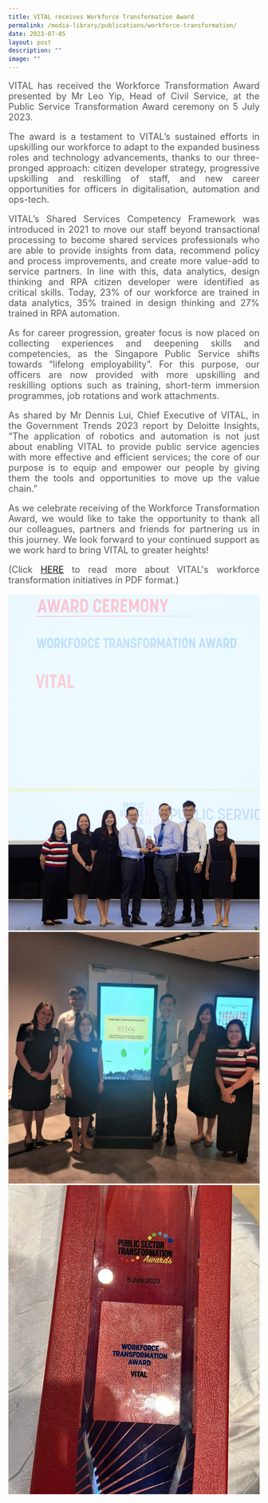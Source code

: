 ```yaml
---
title: VITAL receives Workforce Transformation Award
permalink: /media-library/publications/workforce-transformation/
date: 2023-07-05
layout: post
description: ""
image: ""
---
```

<p style="font-size: 18px;color:#585858;text-align:justify;">
VITAL has received the Workforce Transformation Award presented by Mr&nbsp;Leo Yip, Head of Civil Service, at the Public Service Transformation Award ceremony on 5 July 2023.
</p>

<p style="font-size: 18px;color:#585858;text-align:justify;">
The award is a testament to VITAL’s sustained efforts in upskilling our workforce to adapt to the expanded business roles and technology advancements, thanks to our three-pronged approach: citizen developer strategy, progressive upskilling and reskilling of staff, and new career opportunities for officers in digitalisation, automation and ops-tech.
</p>

<p style="font-size: 18px;color:#585858;text-align:justify;">
VITAL’s Shared Services Competency Framework was introduced in 2021 to move our staff beyond transactional processing to become shared services professionals who are able to provide insights from data, recommend policy and process improvements, and create more value-add to service partners. In line with this, data analytics, design thinking and RPA citizen developer were identified as critical skills. Today, 23% of our workforce are trained in data analytics, 35% trained in design thinking and 27% trained in RPA automation.
</p>

<p style="font-size: 18px;color:#585858;text-align:justify;">
As for career progression, greater focus is now placed on collecting experiences and deepening skills and competencies, as the Singapore Public Service shifts towards “lifelong employability”. For this purpose, our officers are now provided with more upskilling and reskilling options such as training, short-term immersion programmes, job rotations and work attachments.
</p>

<p style="font-size: 18px;color:#585858;text-align:justify;">
As shared by Mr Dennis Lui, Chief Executive of VITAL, in the Government Trends 2023 report by Deloitte Insights, “The application of robotics and automation is not just about enabling VITAL to provide public service agencies with more effective and efficient services; the core of our purpose is to equip and empower our people by giving them the tools and opportunities to move up the value chain.”
</p>

<p style="font-size: 18px;color:#585858;text-align:justify;">
As we celebrate receiving of the Workforce Transformation Award, we would like to take the opportunity to thank all our colleagues, partners and friends for partnering us in this journey. We look forward to your continued support as we work hard to bring VITAL to greater heights!
</p>

<p style="font-size: 18px;color:#585858;text-align:justify;">
(Click <a href="/files/Workforce Transformation Award.pdf">HERE</a> to read more about VITAL's workforce transformation initiatives in PDF format.)</p>

<img src="/images/Media/pst 01.jpg">
<br>
<img src="/images/Media/pst 03.jpg">
<br>
<img src="/images/Media/pst 04.jpg">